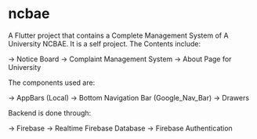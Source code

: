 # ncbae

A Flutter project that contains a Complete Management System of A University NCBAE. It is a self project. The Contents include:

-> Notice Board
-> Complaint Management System
-> About Page for University

The components used are:

-> AppBars (Local)
-> Bottom Navigation Bar (Google_Nav_Bar)
-> Drawers

Backend is done through:

-> Firebase
-> Realtime Firebase Database
-> Firebase Authentication
